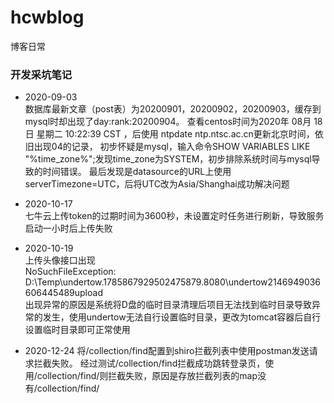 # hcwblog
博客日常


### 开发采坑笔记
- 2020-09-03  
数据库最新文章（post表）为20200901，20200902，20200903，缓存到mysql时却出现了day:rank:20200904。
查看centos时间为2020年 08月 18日 星期二 10:22:39 CST ，后使用 ntpdate ntp.ntsc.ac.cn更新北京时间，依旧出现04的记录，
初步怀疑是mysql，输入命令SHOW VARIABLES LIKE "%time_zone%";发现time_zone为SYSTEM，初步排除系统时间与mysql导致的时间错误。
最后发现是datasource的URL上使用serverTimezone=UTC，后将UTC改为Asia/Shanghai成功解决问题

- 2020-10-17  
七牛云上传token的过期时间为3600秒，未设置定时任务进行刷新，导致服务启动一小时后上传失败

- 2020-10-19  
上传头像接口出现  
NoSuchFileException: D:\Temp\undertow.1785867929502475879.8080\undertow2146949036606445489upload  
出现异常的原因是系统将D盘的临时目录清理后项目无法找到临时目录导致异常的发生，使用undertow无法自行设置临时目录，更改为tomcat容器后自行设置临时目录即可正常使用
  
- 2020-12-24
将/collection/find配置到shiro拦截列表中使用postman发送请求拦截失败。 
经过测试/collection/find拦截成功跳转登录页，使用/collection/find/则拦截失败，原因是存放拦截列表的map没有/collection/find/